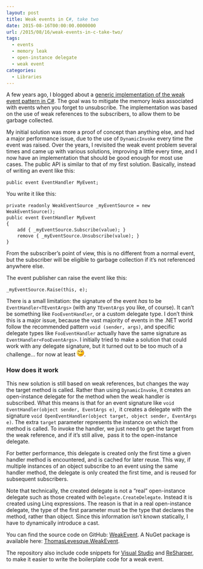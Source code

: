 ```yaml
---
layout: post
title: Weak events in C#, take two
date: 2015-08-16T00:00:00.0000000
url: /2015/08/16/weak-events-in-c-take-two/
tags:
  - events
  - memory leak
  - open-instance delegate
  - weak event
categories:
  - Libraries
---
```



A few years ago, I blogged about a [generic implementation of the weak event pattern in C#](http://www.thomaslevesque.com/2010/05/17/c-a-simple-implementation-of-the-weakevent-pattern/). The goal was to mitigate the memory leaks associated with events when you forget to unsubscribe. The implementation was based on the use of weak references to the subscribers, to allow them to be garbage collected.

My initial solution was more a proof of concept than anything else, and had a major performance issue, due to the use of `DynamicInvoke` every time the event was raised. Over the years, I revisited the weak event problem several times and came up with various solutions, improving a little every time, and I now have an implementation that should be good enough for most use cases. The public API is similar to that of my first solution. Basically, instead of writing an event like this:

```
public event EventHandler MyEvent;
```

You write it like this:

```
private readonly WeakEventSource _myEventSource = new WeakEventSource();
public event EventHandler MyEvent
{
    add { _myEventSource.Subscribe(value); }
    remove { _myEventSource.Unsubscribe(value); }
}
```

From the subscriber’s point of view, this is no different from a normal event, but the subscriber will be eligible to garbage collection if it’s not referenced anywhere else.

The event publisher can raise the event like this:

```
_myEventSource.Raise(this, e);
```

There is a small limitation: the signature of the event *has* to be `EventHandler<TEventArgs>` (with any `TEventArgs` you like, of course). It can’t be something like `FooEventHandler`, or a custom delegate type. I don’t think this is a major issue, because the vast majority of events in the .NET world follow the recommended pattern `void (sender, args)`, and specific delegate types like `FooEventHandler` actually have the same signature as `EventHandler<FooEventArgs>`. I initially tried to make a solution that could work with any delegate signature, but it turned out to be too much of a challenge… for now at least ![Winking smile](wlEmoticon-winkingsmile.png).



### How does it work

This new solution is still based on weak references, but changes the way the target method is called. Rather than using `DynamicInvoke`, it creates an open-instance delegate for the method when the weak handler is subscribed. What this means is that for an event signature like `void EventHandler(object sender, EventArgs e)`,  it creates a delegate with the signature `void OpenEventHandler(object target, object sender, EventArgs e)`. The extra `target` parameter represents the instance on which the method is called. To invoke the handler, we just need to get the target from the weak reference, and if it’s still alive,  pass it to the open-instance delegate.

For better performance, this delegate is created only the first time a given handler method is encountered, and is cached for later reuse. This way, if multiple instances of an object subscribe to an event using the same handler method, the delegate is only created the first time, and is reused for subsequent subscribers.

Note that technically, the created delegate is not a “real” open-instance delegate such as those created with `Delegate.CreateDelegate`. Instead it is created using Linq expressions. The reason is that in a real open-instance delegate, the type of the first parameter must be the type that declares the method, rather than object. Since this information isn’t known statically, I have to dynamically introduce a cast.



You can find the source code on GitHub: [WeakEvent](https://github.com/thomaslevesque/WeakEvent). A NuGet package is available here: [ThomasLevesque.WeakEvent](https://www.nuget.org/packages/ThomasLevesque.WeakEvent/).

The repository also include code snippets for [Visual Studio](https://github.com/thomaslevesque/WeakEvent/blob/master/Snippets/VisualStudio/wevt.snippet) and [ReSharper](https://github.com/thomaslevesque/WeakEvent/blob/master/Snippets/ReSharper/wevt.DotSettings), to make it easier to write the boilerplate code for a weak event.

